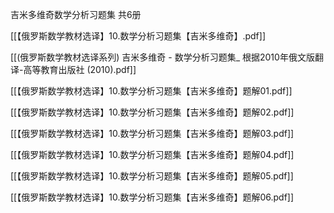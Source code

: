 
吉米多维奇数学分析习题集 共6册

[[【俄罗斯数学教材选译】10.数学分析习题集【吉米多维奇】.pdf]]

[[(俄罗斯数学教材选译系列) 吉米多维奇 - 数学分析习题集_ 根据2010年俄文版翻译-高等教育出版社 (2010).pdf]]

[[【俄罗斯数学教材选译】10.数学分析习题集【吉米多维奇】题解01.pdf]]

[[【俄罗斯数学教材选译】10.数学分析习题集【吉米多维奇】题解02.pdf]]

[[【俄罗斯数学教材选译】10.数学分析习题集【吉米多维奇】题解03.pdf]]

[[【俄罗斯数学教材选译】10.数学分析习题集【吉米多维奇】题解04.pdf]]

[[【俄罗斯数学教材选译】10.数学分析习题集【吉米多维奇】题解05.pdf]]

[[【俄罗斯数学教材选译】10.数学分析习题集【吉米多维奇】题解06.pdf]]


